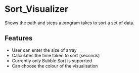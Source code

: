 # Sort_Visualizer

Shows the path and steps a program takes to sort a set of data.


## Features
- User can enter the size of array
- Calculates the time taken to sort (seconds)
- Currently only Bubble Sort is suporrted 
- Can choose the colour of the visualisation
